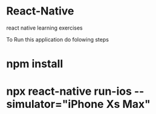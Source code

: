 # React-Native

react native learning exercises

To Run this application do folowing steps

# npm install

# npx react-native run-ios --simulator="iPhone Xs Max"
